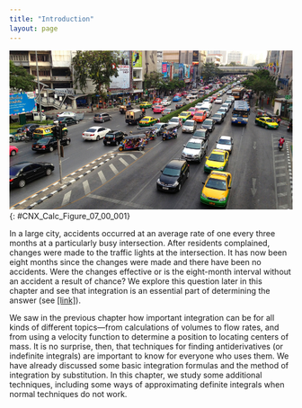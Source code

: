 ```yaml
---
title: "Introduction"
layout: page
---
```



<?cnx.eoc class="key-equations" title="Key Equations"?>

<?cnx.eoc class="key-concepts" title="Key Concepts"?>

<?cnx.eoc class="review-exercises" title="Review Exercises"?>

<?cnx.eoc class="practice-test" title="Practice Test"?>

<?cnx.answers class="try"?>

<?cnx.answers class="checkpoint"?>

<?cnx.answers class="section-exercises"?>

 ![This is a picture of a city street with a traffic signal. The picture has very busy lanes of traffic in both directions.](../resources/CNX_Calc_Figure_07_00_001.jpg "Careful planning of traffic signals can prevent or reduce the number of accidents at busy intersections. (credit: modification of work by David McKelvey, Flickr)"){: #CNX_Calc_Figure_07_00_001}

In a large city, accidents occurred at an average rate of one every three months at a particularly busy intersection. After residents complained, changes were made to the traffic lights at the intersection. It has now been eight months since the changes were made and there have been no accidents. Were the changes effective or is the eight-month interval without an accident a result of chance? We explore this question later in this chapter and see that integration is an essential part of determining the answer (see [\[link\]](/m53686#fs-id1165043021843)).

We saw in the previous chapter how important integration can be for all kinds of different topics—from calculations of volumes to flow rates, and from using a velocity function to determine a position to locating centers of mass. It is no surprise, then, that techniques for finding antiderivatives (or indefinite integrals) are important to know for everyone who uses them. We have already discussed some basic integration formulas and the method of integration by substitution. In this chapter, we study some additional techniques, including some ways of approximating definite integrals when normal techniques do not work.

